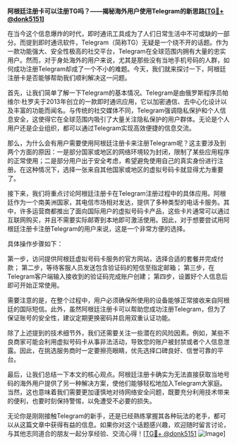 **阿根廷注册卡可以注册TG吗？——揭秘海外用户使用Telegram的新思路[[TG💪+ @donk5151](https://t.me/s/donk5151)]**

在当今这个信息爆炸的时代，即时通讯工具成为了人们日常生活中不可或缺的一部分。而提到即时通讯软件，Telegram（简称TG）无疑是一个绕不开的话题。作为一款功能强大、安全性极高的社交平台，Telegram在全球范围内拥有大量的忠实用户。然而，对于身处海外的用户来说，尤其是那些没有当地手机号码的人群，如何成功注册Telegram却成了一个不小的难题。今天，我们就来探讨一下，阿根廷注册卡是否能够帮助我们顺利解决这一问题。

首先，让我们简单了解一下Telegram的基本情况。Telegram是由俄罗斯程序员帕维尔·杜罗夫于2013年创立的一款即时通讯应用，它以加密通信、去中心化设计以及丰富的功能而闻名。与传统的社交媒体不同，Telegram强调隐私保护和个人信息安全，这使得它在全球范围内吸引了大量关注隐私保护的用户群体。无论是个人用户还是企业组织，都可以通过Telegram实现高效便捷的信息交流。

那么，为什么会有用户需要使用阿根廷注册卡来注册Telegram呢？这主要涉及到两个方面的原因：一是部分国家或地区的网络环境较为封闭，限制了某些应用程序的正常使用；二是部分用户出于安全考虑，希望避免使用自己的真实身份进行注册。在这种情况下，选择一张来自其他国家或地区的虚拟号码卡就显得尤为重要了。

接下来，我们将重点讨论阿根廷注册卡在Telegram注册过程中的具体应用。阿根廷作为一个南美洲国家，其电信市场相对发达，提供了多种类型的电话卡服务。其中，许多运营商都推出了面向国际用户的虚拟号码卡产品，这些卡片通常可以通过互联网购买，并且不需要实际邮寄到本地即可激活使用。因此，对于想要尝试用阿根廷注册卡注册Telegram的用户来说，这是一个非常方便的选择。

具体操作步骤如下：

第一步，访问提供阿根廷虚拟号码卡服务的官方网站，选择合适的套餐并完成付款；
第二步，等待客服人员发送包含验证码的短信至指定邮箱；
第三步，在Telegram客户端输入接收到的验证码完成账户创建；
第四步，设置好个人信息后即可开始正常使用。

需要注意的是，在整个过程中，用户必须确保所使用的设备能够正常接收来自阿根廷的国际短信。此外，虽然阿根廷注册卡可以帮助您成功注册Telegram，但为了保证账号的安全性，建议定期更换密码并启用双重认证功能。

除了上述提到的技术细节外，我们还需要关注一些潜在的风险因素。例如，某些不良商家可能会利用虚拟号码卡从事非法活动，导致您的账户被封禁或者个人信息泄露。因此，在挑选服务商时一定要擦亮眼睛，优先选择口碑良好、信誉可靠的平台。

最后，让我们总结一下本文的核心观点。阿根廷注册卡确实为无法直接获取当地号码的海外用户提供了另一种解决方案，使他们能够轻松地加入Telegram大家庭。当然，这也意味着我们需要更加谨慎地对待网络安全问题，既要充分利用技术带来的便利，也要时刻保持警惕，以免遭受不必要的损失。

无论你是刚刚接触Telegram的新手，还是已经熟练掌握其各种玩法的老手，都可以从这篇文章中获得有益的信息。如果你对这个话题感兴趣，欢迎随时留言讨论，与其他志同道合的朋友一起分享经验、交流心得！[[TG💪+ @donk5151](https://t.me/s/donk5151) ![Image](https://i.postimg.cc/rwNCRYN7/Snipaste-2025-04-30-17-27-05.png)]